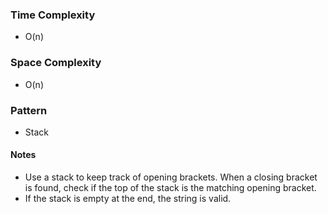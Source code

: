 ### Time Complexity
- O(n)

### Space Complexity
- O(n)

### Pattern
- Stack

#### Notes
- Use a stack to keep track of opening brackets. When a closing bracket is found, check if the top of the stack is the matching opening bracket.
- If the stack is empty at the end, the string is valid.
